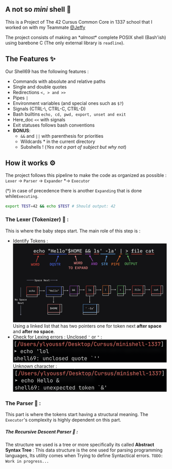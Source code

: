 ## A not so *mini* shell 🐚
This is a Project of The 42 Cursus Common Core in 1337 school that I worked on with my Teammate [@Jeffy](https://github.com/0x00Jeff)

The project consists of making an \**almost*\* complete POSIX shell (Bash'ish) using barebone C (The only external library is `readline`).
## The Features ✨
Our Shell69 has the following features :
- Commands with absolute and relative paths
- Single and double quotes
- Redirections `<, > and >>`
- Pipes `|`
- Environment variables (and special ones such as `$?`)
- Signals (CTRL-\\, CTRL-C, CTRL-D)
- Bash builtins `echo, cd, pwd, export, unset and exit`
- Here_doc `<<` with signals
- Exit statuses follows bash conventions
- **BONUS**: 
  - `&&` and `||` with parenthesis for priorities
  - Wildcards \* in the current directory
  - Subshells ! (*Yes not a part of subject but why not*)

## How it works ⚙️

The project follows this pipeline to make the code as organized as possible : \
`Lexer` -> `Parser` -> `Expander` \*-> `Executor`

(\*) in case of precedence there is another `Expanding` that is done while`Executing`.
```bash
export TEST=42 && echo $TEST # Should output: 42
```
### The Lexer (Tokenizer) 🧩 :
This is where the baby steps start.
The main role of this step is :
- Identify Tokens :
  ![Tokenizer display](resources/Tokenizer.png)Using a linked list that has two pointers one for token next **after space** and **after no space**.
- Check for Lexing errors :
    Unclosed `'` or `"` :
	![Tokenizer display](resources/unclosed_quote.png)
	Unknown character :
	![Unexpected Token](resources/unexpected_token.png)
### The Parser 📄 :
This part is where the tokens start having a structural meaning.
The `Executor`'s complexity is highly dependent on this part.
##### The Recursive Descent Parser 🌲  : 
The structure we used is a tree or more specifically its called **Abstract Syntax Tree** :
This data structure is the one used for parsing programming languages, Its utility comes when Trying to define Syntactical errors.
`TODO: Work in progress...`
